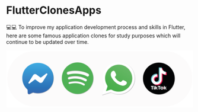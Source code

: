 # FlutterClonesApps
💻💻 To improve my application development process and skills in Flutter, here are some famous application clones for study purposes which will continue to be updated over time.

![Flutter Clone Apps](./FlutterClonesApps.png)
